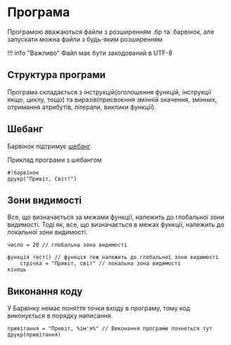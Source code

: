 # Програма

Програмою вважаються файли з розширенням .бр та .барвінок, але запускати можна файли з будь-яким розширенням

!!! info "Важливо"
    Файл має бути закодований в UTF-8

## Структура програми

Програма складається з інструкцій(оголошення функцій, інструкції якщо, циклу, тощо) та виразів(присвоєння змінній значення, змінних, отримання атрибутів, літерали, виклики функції).

## Шебанг

Барвінок підтримує [шебанг](https://uk.wikipedia.org/wiki/%D0%A8%D0%B5%D0%B1%D0%B0%D0%BD%D0%B3_(Unix)).

Приклад програми з шебангом

``` periwinkle linenums="0"
#!барвінок
друкр("Привіт, Світ!")
```

## Зони видимості

Все, що визначається за межами функції, належить до глобальної зони видимості. Тоді як, все, що визначається в межах функції, належить до локальної зони видимості.

``` periwinkle
число = 20 // глобальна зона видимості

функція тест() // функція теж належить до глобальної зони видимості
    стрічка = "Привіт, світ" // локальна зона видимості
кінець
```


## Виконання коду

У Барвінку немає поняття точки входу в програму, тому код виконується в порядку написання.

``` periwinkle
привітання = "Привіт, %ім'я%" // Виконання програми почнеться тут
друкр(привітання)
```
